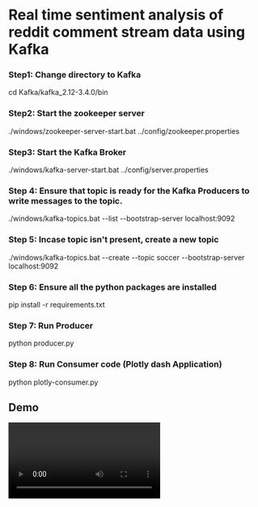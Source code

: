 # Real time sentiment analysis of reddit comment stream data using Kafka

### Step1: Change directory to Kafka
cd Kafka/kafka_2.12-3.4.0/bin

### Step2: Start the zookeeper server
./windows/zookeeper-server-start.bat ../config/zookeeper.properties

### Step3: Start the Kafka Broker
./windows/kafka-server-start.bat ../config/server.properties

### Step 4: Ensure that topic is ready for the Kafka Producers to write messages to the topic.

./windows/kafka-topics.bat --list --bootstrap-server localhost:9092

### Step 5: Incase topic isn't present, create a new topic
./windows/kafka-topics.bat --create --topic soccer --bootstrap-server localhost:9092 

### Step 6: Ensure all the python packages are installed
pip install -r requirements.txt

### Step 7: Run Producer 
python producer.py

### Step 8: Run Consumer code (Plotly dash Application)
python plotly-consumer.py

## Demo
<video controls>
  <source src="demo.mp4" type="video/mp4">
  Your browser does not support the video tag.
</video>
